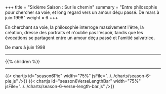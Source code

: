 +++
title = "Sixième Saison : Sur le chemin"
summary = "Entre philosophie pour chercher sa voie, et long regard vers un amour déçu passé. De mars à juin 1998"
weight = 6
+++

En cherchant sa voie, la philosophie interroge massivement l'être, la création, dresse des portraits et n'oublie pas l'espoir, tandis que les évocations se partagent entre un amour déçu passé et l'amitié salvatrice.

De mars à juin 1998

---
{{% children  %}}

---
{{< chartjs id="season6Pie" width="75%" jsFile="../../charts/season-6-pie.js" />}}
{{< chartjs id="season6VerseLengthBar" width="75%" jsFile="../../charts/season-6-verse-length-bar.js" />}}
